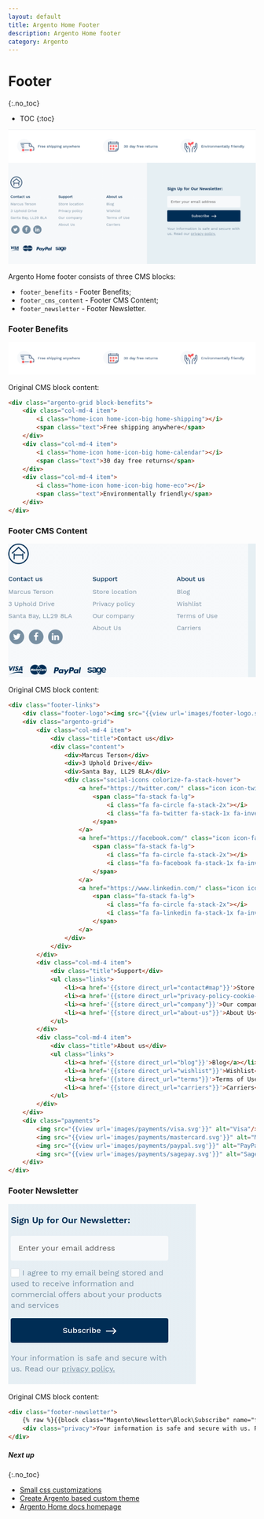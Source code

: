 ```yaml
---
layout: default
title: Argento Home Footer
description: Argento Home footer
category: Argento
---
```


# Footer
{:.no_toc}

* TOC
{:toc}

![Footer](/images/m2/argento/home/footer/footer.png)

Argento Home footer consists of three CMS blocks:

 -  `footer_benefits` - Footer Benefits;
 -  `footer_cms_content` - Footer CMS Content;
 -  `footer_newsletter` - Footer Newsletter.

### Footer Benefits

![Footer Benefits](/images/m2/argento/home/footer/benefits.png)

Original CMS block content:

```html
<div class="argento-grid block-benefits">
    <div class="col-md-4 item">
        <i class="home-icon home-icon-big home-shipping"></i>
        <span class="text">Free shipping anywhere</span>
    </div>
    <div class="col-md-4 item">
        <i class="home-icon home-icon-big home-calendar"></i>
        <span class="text">30 day free returns</span>
    </div>
    <div class="col-md-4 item">
        <i class="home-icon home-icon-big home-eco"></i>
        <span class="text">Environmentally friendly</span>
    </div>
</div>
```

### Footer CMS Content

![Footer CMS Content](/images/m2/argento/home/footer/cms-content.png)

Original CMS block content:

```html
<div class="footer-links">
    <div class="footer-logo"><img src="{{view url='images/footer-logo.svg'}}" alt="Footer Logo"/></div>
    <div class="argento-grid">
        <div class="col-md-4 item">
            <div class="title">Contact us</div>
            <div class="content">
                <div>Marcus Terson</div>
                <div>3 Uphold Drive</div>
                <div>Santa Bay, LL29 8LA</div>
                <div class="social-icons colorize-fa-stack-hover">
                    <a href="https://twitter.com/" class="icon icon-twitter">
                        <span class="fa-stack fa-lg">
                            <i class="fa fa-circle fa-stack-2x"></i>
                            <i class="fa fa-twitter fa-stack-1x fa-inverse"></i>
                        </span>
                    </a>
                    <a href="https://facebook.com/" class="icon icon-facebook">
                        <span class="fa-stack fa-lg">
                            <i class="fa fa-circle fa-stack-2x"></i>
                            <i class="fa fa-facebook fa-stack-1x fa-inverse"></i>
                        </span>
                    </a>
                    <a href="https://www.linkedin.com/" class="icon icon-linkedin">
                        <span class="fa-stack fa-lg">
                            <i class="fa fa-circle fa-stack-2x"></i>
                            <i class="fa fa-linkedin fa-stack-1x fa-inverse"></i>
                        </span>
                    </a>
                </div>
            </div>
        </div>
        <div class="col-md-4 item">
            <div class="title">Support</div>
            <ul class="links">
                <li><a href='{{store direct_url="contact#map"}}'>Store location</a></li>
                <li><a href='{{store direct_url="privacy-policy-cookie-restriction-mode"}}'>Privacy policy</a></li>
                <li><a href='{{store direct_url="company"}}'>Our company</a></li>
                <li><a href='{{store direct_url="about-us"}}'>About Us</a></li>
            </ul>
        </div>
        <div class="col-md-4 item">
            <div class="title">About us</div>
            <ul class="links">
                <li><a href='{{store direct_url="blog"}}'>Blog</a></li>
                <li><a href='{{store direct_url="wishlist"}}'>Wishlist</a></li>
                <li><a href='{{store direct_url="terms"}}'>Terms of Use</a></li>
                <li><a href='{{store direct_url="carriers"}}'>Carriers</a></li>
            </ul>
        </div>
    </div>
    <div class="payments">
        <img src="{{view url='images/payments/visa.svg'}}" alt="Visa"/>
        <img src="{{view url='images/payments/mastercard.svg'}}" alt="MasterCard"/>
        <img src="{{view url='images/payments/paypal.svg'}}" alt="PayPal"/>
        <img src="{{view url='images/payments/sagepay.svg'}}" alt="SagePay"/>
    </div>
</div>

```

### Footer Newsletter

![Footer Newsletter](/images/m2/argento/home/footer/newsletter.png)

Original CMS block content:

```html
<div class="footer-newsletter">
    {% raw %}{{block class="Magento\Newsletter\Block\Subscribe" name="footer.newsletter" template="Magento_Newsletter::subscribe.phtml"}}{% endraw %}
    <div class="privacy">Your information is safe and secure with us. Read our <a href='{{store direct_url="privacy-policy-cookie-restriction-mode"}}'>privacy policy.</a></div>
</div>
```

##### Next up
{:.no_toc}

- [Small css customizations](/m2/argento/customization/custom-css/)
- [Create Argento based custom theme](/m2/argento/customization/custom-theme/)
- [Argento Home docs homepage](/m2/argento/home/)
